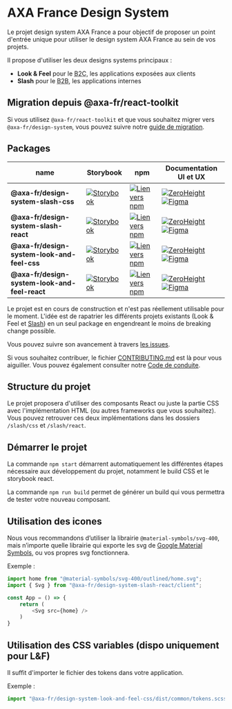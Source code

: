 # AXA France Design System

Le projet design system AXA France a pour objectif de proposer un point d'entrée
unique pour utiliser le design system AXA France au sein de vos projets.

Il propose d'utiliser les deux designs systems principaux :

- **Look & Feel** pour le <abbr title="Business to client">B2C</abbr>, les
  applications exposées aux clients
- **Slash** pour le <abbr title="Business to business">B2B</abbr>, les
  applications internes

## Migration depuis @axa-fr/react-toolkit

Si vous utilisez `@axa-fr/react-toolkit` et que vous souhaitez migrer vers
`@axa-fr/design-system`, vous pouvez suivre notre
[guide de migration](./MIGRATION-GUIDE-TOOLKIT.md).

## Packages

| name                                          | Storybook                                                                                                                                                                           | npm                                                                                                                                                             | Documentation UI et UX                                                                                                                                                                                                                                                                                              |
| --------------------------------------------- | ----------------------------------------------------------------------------------------------------------------------------------------------------------------------------------- | --------------------------------------------------------------------------------------------------------------------------------------------------------------- | ------------------------------------------------------------------------------------------------------------------------------------------------------------------------------------------------------------------------------------------------------------------------------------------------------------------- |
| **@axa-fr/design-system-slash-css**           | [![Storybook](https://img.shields.io/badge/Storybook-slash--css-FF4785?logo=storybook&logoColor=white)](https://axafrance.github.io/design-system/slash/css/)                       | [![Lien vers npm](https://img.shields.io/npm/v/%40axa-fr%2Fdesign-system-slash-css)](https://www.npmjs.com/@axa-fr/design-system-slash-css)                     | [![ZeroHeight](https://img.shields.io/badge/ZeroHeight-slash-00008F)](https://zeroheight.com/4b1e27a45/v/latest/p/36b4a2-slash-design-system-b-to-b) [![Figma](https://img.shields.io/badge/Figma-slash-F24E1E?logo=figma)](https://www.figma.com/design/reZserxMfytQ9M82bt20Bi/DS-Slash-V3)                        |
| **@axa-fr/design-system-slash-react**         | [![Storybook](https://img.shields.io/badge/Storybook-slash--react-FF4785?logo=storybook&logoColor=white)](https://axafrance.github.io/design-system/slash/react/)                   | [![Lien vers npm](https://img.shields.io/npm/v/%40axa-fr%2Fdesign-system-slash-react)](https://www.npmjs.com/@axa-fr/design-system-slash-react)                 | [![ZeroHeight](https://img.shields.io/badge/ZeroHeight-slash-00008F)](https://zeroheight.com/4b1e27a45/v/latest/p/36b4a2-slash-design-system-b-to-b) [![Figma](https://img.shields.io/badge/Figma-slash-F24E1E?logo=figma)](https://www.figma.com/design/reZserxMfytQ9M82bt20Bi/DS-Slash-V3)                        |
| **@axa-fr/design-system-look-and-feel-css**   | [![Storybook](https://img.shields.io/badge/Storybook-look--and--feel--css-FF4785?logo=storybook&logoColor=white)](https://axafrance.github.io/design-system/look-and-feel/css/)     | [![Lien vers npm](https://img.shields.io/npm/v/%40axa-fr%2Fdesign-system-look-and-feel-css)](https://www.npmjs.com/@axa-fr/design-system-look-and-feel-css)     | [![ZeroHeight](https://img.shields.io/badge/ZeroHeight-look_and_feel-00008F)](https://zeroheight.com/54c5bd254/v/latest/p/07c120-espace-client) [![Figma](https://img.shields.io/badge/Figma-look_and_feel-F24E1E?logo=figma)](https://www.figma.com/design/06u5N0AkHDjJW3Sbis7FOJ/04.-Zero-Height---Look%2526Feel) |
| **@axa-fr/design-system-look-and-feel-react** | [![Storybook](https://img.shields.io/badge/Storybook-look--and--feel--react-FF4785?logo=storybook&logoColor=white)](https://axafrance.github.io/design-system/look-and-feel/react/) | [![Lien vers npm](https://img.shields.io/npm/v/%40axa-fr%2Fdesign-system-look-and-feel-react)](https://www.npmjs.com/@axa-fr/design-system-look-and-feel-react) | [![ZeroHeight](https://img.shields.io/badge/ZeroHeight-look_and_feel-00008F)](https://zeroheight.com/54c5bd254/v/latest/p/07c120-espace-client) [![Figma](https://img.shields.io/badge/Figma-look_and_feel-F24E1E?logo=figma)](https://www.figma.com/design/06u5N0AkHDjJW3Sbis7FOJ/04.-Zero-Height---Look%2526Feel) |

Le projet est en cours de construction et n'est pas réellement utilisable pour
le moment. L'idée est de rapatrier les différents projets existants (Look & Feel
et [Slash](https://github.com/AxaFrance/react-toolkit)) en un seul package en
engendreant le moins de breaking change possible.

Vous pouvez suivre son avancement à travers
[les issues](https://github.com/AxaFrance/design-system/issues).

Si vous souhaitez contribuer, le fichier [CONTRIBUTING.md](./CONTRIBUTING.md)
est là pour vous aiguiller. Vous pouvez également consulter notre
[Code de conduite](./CODE_OF_CONDUCT.md).

## Structure du projet

Le projet proposera d'utiliser des composants React ou juste la partie CSS avec
l'implémentation HTML (ou autres frameworks que vous souhaitez). Vous pouvez
retrouver ces deux implémentations dans les dossiers `/slash/css` et
`/slash/react`.

## Démarrer le projet

La commande `npm start` démarrent automatiquement les différentes étapes
nécessaire aux développement du projet, notamment le build CSS et le storybook
react.

La commande `npm run build` permet de générer un build qui vous permettra de
tester votre nouveau composant.

## Utilisation des icones

Nous vous recommandons d’utiliser la librairie `@material-symbols/svg-400`, mais
n’importe quelle librairie qui exporte les svg de
[Google Material Symbols](https://github.com/google/material-design-icons), ou
vos propres svg fonctionnera.

Exemple :

```typescript
import home from "@material-symbols/svg-400/outlined/home.svg";
import { Svg } from "@axa-fr/design-system-slash-react/client";

const App = () => {
    return (
        <Svg src={home} />
    )
}
```

## Utilisation des CSS variables (dispo uniquement pour L&F)

Il suffit d'importer le fichier des tokens dans votre application.

Exemple :

```typescript
import "@axa-fr/design-system-look-and-feel-css/dist/common/tokens.scss";
```
